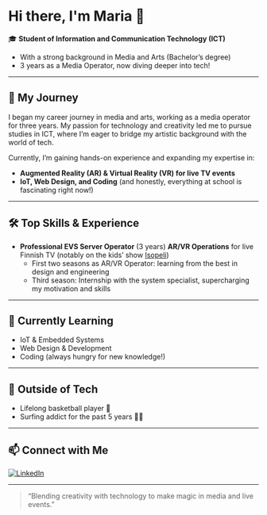 # Hi there, I'm Maria 👋

🎓 **Student of Information and Communication Technology (ICT)**
- With a strong background in Media and Arts (Bachelor’s degree)
- 3 years as a Media Operator, now diving deeper into tech!

---

## 🚀 My Journey

I began my career journey in media and arts, working as a media operator for three years. My passion for technology and creativity led me to pursue studies in ICT, where I’m eager to bridge my artistic background with the world of tech.

Currently, I’m gaining hands-on experience and expanding my expertise in:
- **Augmented Reality (AR) & Virtual Reality (VR) for live TV events**
- **IoT, Web Design, and Coding** (and honestly, everything at school is fascinating right now!)

---

## 🛠️ Top Skills & Experience

- **Professional EVS Server Operator** (3 years)
**AR/VR Operations** for live Finnish TV (notably on the kids’ show [Isopeli](https://areena.yle.fi/1-66490336))
  - First two seasons as AR/VR Operator: learning from the best in design and engineering
  - Third season: Internship with the system specialist, supercharging my motivation and skills

---

## 🌱 Currently Learning

- IoT & Embedded Systems
- Web Design & Development
- Coding (always hungry for new knowledge!)

---

## 🌊 Outside of Tech

- Lifelong basketball player 🏀
- Surfing addict for the past 5 years 🏄‍♀️

---

## 📫 Connect with Me

[![LinkedIn](https://img.shields.io/badge/LinkedIn-blue?logo=linkedin)](https://www.linkedin.com/in/maria-hiekkam%C3%A4ki/)

---

> “Blending creativity with technology to make magic in media and live events.”
